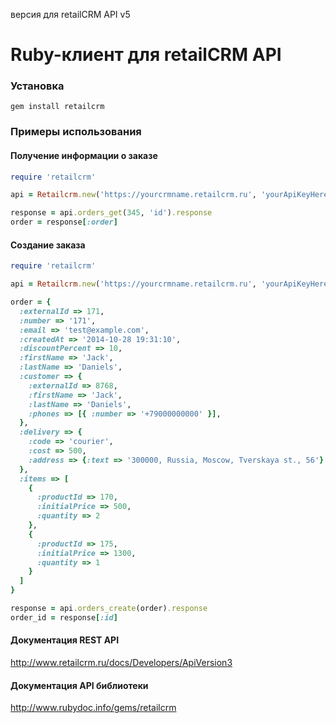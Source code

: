 версия для retailCRM API v5

Ruby-клиент для retailCRM API
=============================


### Установка

```
gem install retailcrm
```

### Примеры использования

#### Получение информации о заказе

```ruby
require 'retailcrm'

api = Retailcrm.new('https://yourcrmname.retailcrm.ru', 'yourApiKeyHere')

response = api.orders_get(345, 'id').response
order = response[:order]

```

#### Создание заказа

```ruby
require 'retailcrm'

api = Retailcrm.new('https://yourcrmname.retailcrm.ru', 'yourApiKeyHere')

order = {
  :externalId => 171,
  :number => '171',
  :email => 'test@example.com',
  :createdAt => '2014-10-28 19:31:10',
  :discountPercent => 10,
  :firstName => 'Jack',
  :lastName => 'Daniels',
  :customer => {
    :externalId => 8768,
    :firstName => 'Jack',
    :lastName => 'Daniels',
    :phones => [{ :number => '+79000000000' }],
  },
  :delivery => {
    :code => 'courier',
    :cost => 500,
    :address => {:text => '300000, Russia, Moscow, Tverskaya st., 56'}
  },
  :items => [
    {
      :productId => 170,
      :initialPrice => 500,
      :quantity => 2
    },
    {
      :productId => 175,
      :initialPrice => 1300,
      :quantity => 1
    }
  ]
}

response = api.orders_create(order).response
order_id = response[:id]

```

#### Документация REST API

http://www.retailcrm.ru/docs/Developers/ApiVersion3

#### Документация API библиотеки

http://www.rubydoc.info/gems/retailcrm
